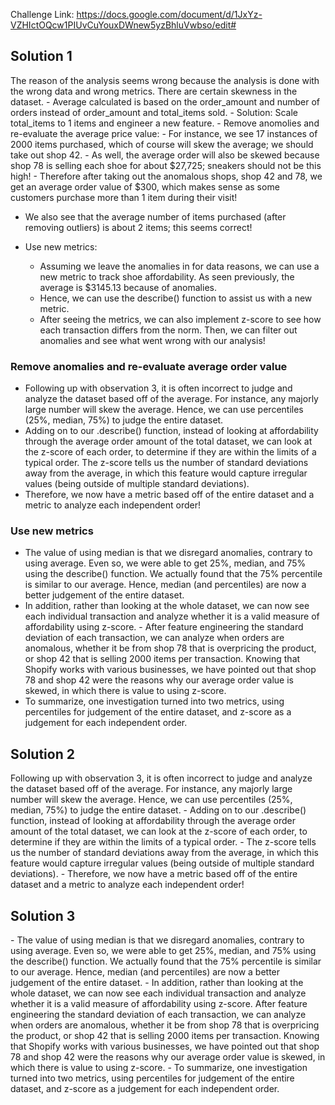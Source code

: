 Challenge Link: https://docs.google.com/document/d/1JxYz-VZHIctOQcw1PIUvCuYouxDWnew5yzBhluVwbso/edit#

<h2>Solution 1</h2>
The reason of the analysis seems wrong because the analysis is done with the wrong data and wrong metrics. There are certain skewness in the dataset. 
- Average calculated is based on the order_amount and number of orders instead of order_amount and total_items sold. 
  - Solution: Scale total_items to 1 items and engineer a new feature. 
- Remove anomolies and re-evaluate the average price value: 
  - For instance, we see 17 instances of 2000 items purchased, which of
course will skew the average; we should take out shop 42.
  - As well, the average order will also be skewed because shop 78 is selling
each shoe for about $27,725; sneakers should not be this high!
  - Therefore after taking out the anomalous shops, shop 42 and 78, we get an average order value of $300, which makes sense as some customers purchase more than 1 item during their visit!

  - We also see that the average number of items purchased (after removing outliers) is about 2 items; this seems correct!

- Use new metrics:
  - Assuming we leave the anomalies in for data reasons, we can use a new
metric to track shoe affordability. As seen previously, the average is \$3145.13 because of anomalies.
  - Hence, we can use the describe() function to assist us with a new metric.
  - After seeing the metrics, we can also implement z-score to see how each transaction differs from the norm. Then, we can filter out anomalies and see what went wrong with our analysis!



<h3>Remove anomalies and re-evaluate average order value</h3>

- Following up with observation 3, it is often incorrect to judge and analyze the dataset based off
of the average. For instance, any majorly large number will skew the average. Hence, we can use percentiles (25%, median, 75%) to judge the entire dataset.
- Adding on to our .describe() function, instead of looking at affordability through the average
order amount of the total dataset, we can look at the z-score of each order, to determine if they are within the limits of a typical order. The z-score tells us the number of standard deviations away from the average, in which this feature would capture irregular values (being outside of
multiple standard deviations).
- Therefore, we now have a metric based off of the entire dataset and a metric to analyze each independent order!




<h3>Use new metrics</h3>

- The value of using median is that we disregard anomalies, contrary to using average. Even so, we were able to get 25%, median, and 75% using the describe() function. We actually found
that the 75% percentile is similar to our average. Hence, median (and percentiles) are now a
better judgement of the entire dataset.
- In addition, rather than looking at the whole dataset, we can now see each individual transaction
and analyze whether it is a valid measure of affordability using z-score. - After feature
engineering the standard deviation of each transaction, we can analyze when orders are
anomalous, whether it be from shop 78 that is overpricing the product, or shop 42 that is selling
2000 items per transaction. Knowing that Shopify works with various businesses, we have
pointed out that shop 78 and shop 42 were the reasons why our average order value is skewed,
in which there is value to using z-score.
- To summarize, one investigation turned into two metrics, using percentiles for judgement of the
entire dataset, and z-score as a judgement for each independent order.
<h2>Solution 2</h2>
Following up with observation 3, it is often incorrect to judge and analyze the dataset based off
of the average. For instance, any majorly large number will skew the average. Hence, we can
use percentiles (25%, median, 75%) to judge the entire dataset.
- Adding on to our .describe() function, instead of looking at affordability through the average
order amount of the total dataset, we can look at the z-score of each order, to determine if they
are within the limits of a typical order. 
- The z-score tells us the number of standard deviations
away from the average, in which this feature would capture irregular values (being outside of
multiple standard deviations).
- Therefore, we now have a metric based off of the entire dataset and a metric to analyze each
independent order!

<h2>Solution 3</h2>
- The value of using median is that we disregard anomalies, contrary to using average. Even so,
we were able to get 25%, median, and 75% using the describe() function. We actually found
that the 75% percentile is similar to our average. Hence, median (and percentiles) are now a
better judgement of the entire dataset.
- In addition, rather than looking at the whole dataset, we can now see each individual transaction
and analyze whether it is a valid measure of affordability using z-score. After feature
engineering the standard deviation of each transaction, we can analyze when orders are
anomalous, whether it be from shop 78 that is overpricing the product, or shop 42 that is selling
2000 items per transaction. Knowing that Shopify works with various businesses, we have
pointed out that shop 78 and shop 42 were the reasons why our average order value is skewed,
in which there is value to using z-score.
- To summarize, one investigation turned into two metrics, using percentiles for judgement of the
entire dataset, and z-score as a judgement for each independent order.
